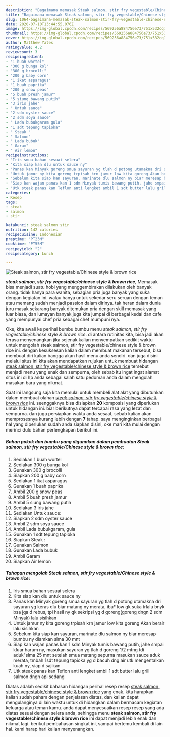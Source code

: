 ```yaml
---
description: "Bagaimana memasak Steak salmon, stir fry vegestable/Chinese style &amp;amp; brown rice, Enak"
title: "Bagaimana memasak Steak salmon, stir fry vegestable/Chinese style &amp;amp; brown rice, Enak"
slug: 1064-bagaimana-memasak-steak-salmon-stir-fry-vegestable-chinese-style-and-amp-brown-rice-enak
date: 2020-07-10T13:44:55.076Z
image: https://img-global.cpcdn.com/recipes/569256a884756e73/751x532cq70/steak-salmon-stir-fry-vegestablechinese-style-brown-rice-foto-resep-utama.jpg
thumbnail: https://img-global.cpcdn.com/recipes/569256a884756e73/751x532cq70/steak-salmon-stir-fry-vegestablechinese-style-brown-rice-foto-resep-utama.jpg
cover: https://img-global.cpcdn.com/recipes/569256a884756e73/751x532cq70/steak-salmon-stir-fry-vegestablechinese-style-brown-rice-foto-resep-utama.jpg
author: Matthew Yates
ratingvalue: 4.2
reviewcount: 3
recipeingredient:
- "1 buah wortel"
- "300 g bunga kol"
- "300 g brocolli"
- "200 g baby corn"
- "1 ikat asparagus"
- "1 buah paprika"
- "200 g snow peas"
- "5 buah presh jamur"
- "5 siung bawang putih"
- "3 iris jahe"
- " Untuk sauce"
- "2 sdm oyster sauce"
- "2 sdm soya sauce"
- " Lada bubukgaram gula"
- "1 sdt tepung tapioka"
- " Steak "
- " Salmon"
- " Lada bubuk"
- " Garam"
- " Air lemon"
recipeinstructions:
- "Iris smua bahan sesuai selera"
- "Kita siap kan dlu untuk sauce ny"
- "Panas kan Minyak goreng smua sayuran yg tlah d potong utamakna dri sayuran yg keras dlu biar matang ny merata, ibu* low gk suka trlalu bnyk bsa jga d rebus, tpi hasil ny gk sekripsi yg d goreng(goreng dngn 2 sdm Minyak) lalu sisihkan"
- "Untuk jamur ny kita goreng trpisah krn jamur low kita goreng Akan berair lalu sisihkan"
- "Sebelum kita siap kan sayuran, marinate dlu salmon ny biar meresap bumbu ny diamkan slma 30 mnt"
- "Siap kan wajan panas kan 1 sdm Minyak tumis bawang putih, jahe smpai kluar harum ny, masukan sayuran yg tlah d goreng 1/2 mtng tdi aduk&#34;slma 25 mnt setelah smua matang sepurna masukan sauce aduk merata, tmbah 1sdt tepung tapioka yg d bacuh dng air utk mengentalkan kuah ny, siap d sajikan"
- "Utk steak panas kan Teflon anti lengket ambil 1 sdt butter lalu grill salmon dngn api sedang"
categories:
- Resep
tags:
- steak
- salmon
- stir

katakunci: steak salmon stir 
nutrition: 142 calories
recipecuisine: Indonesian
preptime: "PT23M"
cooktime: "PT55M"
recipeyield: "2"
recipecategory: Lunch

---
```



![Steak salmon, stir fry vegestable/Chinese style &amp; brown rice](https://img-global.cpcdn.com/recipes/569256a884756e73/751x532cq70/steak-salmon-stir-fry-vegestablechinese-style-brown-rice-foto-resep-utama.jpg)

<b><i>steak salmon, stir fry vegestable/chinese style &amp; brown rice</i></b>, Memasak bisa menjadi suatu hobi yang menggembirakan dilakukan oleh banyak orang. tidak hanya para wanita, sebagian pria juga banyak yang suka dengan kegiatan ini. walau hanya untuk sekedar seru seruan dengan teman atau memang sudah menjadi passion dalam dirinya. tak heran dalam dunia juru masak sekarang banyak ditemukan pria dengan skill memasak yang luar biasa, dan lumayan banyak juga kita jumpai di berbagai kedai dan cafe yang mempunyai chef pria sebagai chef mumpuni nya.

Oke, kita awali ke perihal bumbu bumbu menu <i>steak salmon, stir fry vegestable/chinese style &amp; brown rice</i>. di antara rutinitas kita, bisa jadi akan terasa menyenangkan jika sejenak kalian menyempatkan sedikit waktu untuk mengolah steak salmon, stir fry vegestable/chinese style &amp; brown rice ini. dengan kesuksesan kalian dalam membuat makanan tersebut, bisa membuat diri kalian bangga akan hasil menu anda sendiri. dan juga disini melalui situs ini kita akan mendapatkan rujukan untuk membuat hidangan <u>steak salmon, stir fry vegestable/chinese style &amp; brown rice</u> tersebut menjadi menu yang enak dan sempurna, oleh sebab itu ingat ingat alamat situs ini di hp anda sebagai salah satu pedoman anda dalam mengolah masakan baru yang nikmat.




Saat ini langsung saja kita memulai untuk membeli alat alat yang dibutuhkan dalam membuat olahan <u><i>steak salmon, stir fry vegestable/chinese style &amp; brown rice</i></u> ini. seenggaknya bisa disiapkan <b>20</b> komposisi yang diperlukan untuk hidangan ini. biar berikutnya dapat tercapai rasa yang lezat dan sempurna. dan juga persiapkan waktu anda sesaat, sebab kalian akan memprosesnya kurang lebih dengan <b>7</b> tahap. saya menginginkan berbagai hal yang diperlukan sudah anda siapkan disini, oke mari kita mulai dengan merinci dulu bahan perlengkapan berikut ini.

<!--inarticleads1-->

##### Bahan pokok dan bumbu yang digunakan dalam pembuatan Steak salmon, stir fry vegestable/Chinese style &amp; brown rice:

1. Sediakan 1 buah wortel
1. Sediakan 300 g bunga kol
1. Gunakan 300 g brocolli
1. Siapkan 200 g baby corn
1. Sediakan 1 ikat asparagus
1. Gunakan 1 buah paprika
1. Ambil 200 g snow peas
1. Ambil 5 buah presh jamur
1. Ambil 5 siung bawang putih
1. Sediakan 3 iris jahe
1. Sediakan  Untuk sauce:
1. Siapkan 2 sdm oyster sauce
1. Ambil 2 sdm soya sauce
1. Ambil  Lada bubukgaram, gula
1. Gunakan 1 sdt tepung tapioka
1. Siapkan  Steak :
1. Gunakan  Salmon
1. Gunakan  Lada bubuk
1. Ambil  Garam
1. Siapkan  Air lemon




<!--inarticleads2-->

##### Tahapan mengolah Steak salmon, stir fry vegestable/Chinese style &amp; brown rice:

1. Iris smua bahan sesuai selera
1. Kita siap kan dlu untuk sauce ny
1. Panas kan Minyak goreng smua sayuran yg tlah d potong utamakna dri sayuran yg keras dlu biar matang ny merata, ibu* low gk suka trlalu bnyk bsa jga d rebus, tpi hasil ny gk sekripsi yg d goreng(goreng dngn 2 sdm Minyak) lalu sisihkan
1. Untuk jamur ny kita goreng trpisah krn jamur low kita goreng Akan berair lalu sisihkan
1. Sebelum kita siap kan sayuran, marinate dlu salmon ny biar meresap bumbu ny diamkan slma 30 mnt
1. Siap kan wajan panas kan 1 sdm Minyak tumis bawang putih, jahe smpai kluar harum ny, masukan sayuran yg tlah d goreng 1/2 mtng tdi aduk&#34;slma 25 mnt setelah smua matang sepurna masukan sauce aduk merata, tmbah 1sdt tepung tapioka yg d bacuh dng air utk mengentalkan kuah ny, siap d sajikan
1. Utk steak panas kan Teflon anti lengket ambil 1 sdt butter lalu grill salmon dngn api sedang




Diatas adalah sedikit bahasan hidangan perihal resep resep <u>steak salmon, stir fry vegestable/chinese style &amp; brown rice</u> yang enak. kita harapkan kalian sudah paham dengan penjelasan diatas, dan kalian dapat mengulanginya di lain waktu untuk di hidangkan dalam bermacam kegiatan keluarga atau teman kamu. anda dapat menyesuaikan resep resep yang ada diatas sesuai dengan selera anda, sehingga menu <b>steak salmon, stir fry vegestable/chinese style &amp; brown rice</b> ini dapat menjadi lebih enak dan nikmat lagi. berikut pembahasan singkat ini, sampai bertemu kembali di lain hal. kami harap hari kalian menyenangkan.

